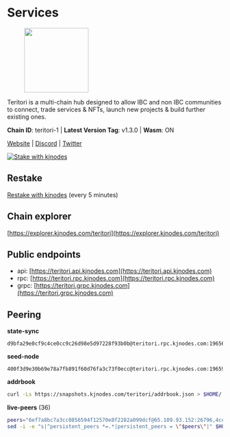 # Services

<figure><img src="https://raw.githubusercontent.com/kj89/testnet_manuals/main/pingpub/logos/teritori.png" width="150" alt=""><figcaption></figcaption></figure>

Teritori is a multi-chain hub designed to allow IBC and non IBC communities  to connect, trade services & NFTs, launch new projects & build further existing ones.

**Chain ID**: teritori-1 | **Latest Version Tag**: v1.3.0 | **Wasm**: ON

[Website](https://teritori.com) | [Discord](https://discord.gg/teritori) | [Twitter](https://twitter.com/TeritoriNetwork)

[![Stake with kjnodes](https://i.ibb.co/cr44Q8j/button-stake-with-kjnodes.png)](https://restake.app/teritori/torivaloper184ln03hkpt75uhrrr26f66kvcqvf4yn4nc2xjm)

## Restake

[Restake with kjnodes](https://restake.app/teritori/torivaloper184ln03hkpt75uhrrr26f66kvcqvf4yn4nc2xjm) (every 5 minutes)
## Chain explorer
[https://explorer.kjnodes.com/teritori](https://explorer.kjnodes.com/teritori)

## Public endpoints

* api: [https://teritori.api.kjnodes.com](https://teritori.api.kjnodes.com)
* rpc: [https://teritori.rpc.kjnodes.com](https://teritori.rpc.kjnodes.com)
* grpc: [https://teritori.grpc.kjnodes.com](https://teritori.grpc.kjnodes.com)

## Peering

**state-sync**

```text
d9bfa29e0cf9c4ce0cc9c26d98e5d97228f93b0b@teritori.rpc.kjnodes.com:19656
```

**seed-node**

```text
400f3d9e30b69e78a7fb891f60d76fa3c73f0ecc@teritori.rpc.kjnodes.com:19659
```

**addrbook**
```bash
curl -Ls https://snapshots.kjnodes.com/teritori/addrbook.json > $HOME/.teritorid/config/addrbook.json
```

**live-peers** (36)
```bash
peers="6ef7a8bc7a3cc0856594f12570e8f2282a099dcf@65.109.93.152:26796,4cef2b81f82420434c6ce0dc43ca04ad18ef773f@65.108.75.107:15656,ec4126b26336cd61b335345df4ff2a3fbb79338a@65.109.92.240:20026,1f858b8cc8e18ef05de79dd470ad29ba29ddbeb7@65.108.77.106:26889,d9bfa29e0cf9c4ce0cc9c26d98e5d97228f93b0b@65.109.88.38:19656,48980875839186e08e12ebf0d9a2803b45206833@65.109.92.241:38026,920f32f409bbb18b641cdc9513545e2e016c2c62@142.132.203.60:26656,c670830fdf60374f008fa4a4eb851deddcdaef5b@65.109.88.107:46656,78815c81331c114cd508dae3a012f0d3e5e2b966@185.119.118.117:3000,4991cc04c48f96dec265464d5cf276e16f6b302c@31.156.233.3:26656,12101148702a99298a971b310286e64bc7bb6135@65.109.23.182:38026,526d8c7c44f59be9a39d7463c576b68c0db23174@65.108.234.23:15956,82ebb17ddac20928fb8107201dad9f5aea7f9132@198.244.200.3:26656,0b27217386756577e1eadf00c4169dc8f041e522@51.210.7.219:26656,856c165de82fbd0489df9ec6ffaa0958c620e073@198.244.179.127:26656,1f9293a286df733dac6303aad3c39240ad3b3796@178.211.139.24:46656,ce3baba928ae06cd3ff0af20aec888a82ddffef7@54.37.129.171:26656,0e189bbc6db606a14950a0e59641b798a255c3c8@65.109.37.154:3000,b336b83d9bab0b8cf96a3833efcbc196fab63fdd@212.95.51.215:36656,8ac41af54dfd91c41de71cde222a55670f2f405d@141.95.65.73:15956,e1b058e5cfa2b836ddaa496b10911da62dcf182e@138.201.8.248:26656,5a98d637a16b16bf425a4a785c9d11a7d1e5b8a0@65.21.131.215:26736,5057950d34b67a67325f02949703388c4a35c1dd@154.53.59.87:19656,e726816f42831689eab9378d5d577f1d06d25716@176.9.188.21:26656,24b28cf013e6d7b5b88b6dba2701c5ddd2dd5ee1@65.109.58.225:28656,3594b73f909a9c4b87cfe6a361ef8b2b51124dd5@65.109.69.59:15956,ad347ea1ec920d12ccda2341348bcc89687739ef@88.99.164.158:38026,2b4f46e601fb4ede2a0c98976337e3afdaa50dac@65.108.238.102:15956,51eaf493facf36754411baa4f7b89355bd9cb3e7@195.201.63.87:42666,e01ab41f694c18226d827172934dd0c596cc92de@51.159.181.184:26656,669470aba9778ccccd07127115dcdc30e141d7ae@65.108.232.248:33656,46b7ae20e3cc4264076a91c3601f3894a021a80d@65.108.6.45:36656,94b63fddfc78230f51aeb7ac34b9fb86bd042a77@212.23.222.126:30552,d956d6180e96c62315a777b1a3ed8f1ebf873e80@38.242.232.202:29656,9755cab2585a2794453a5b396ef13b893393366f@65.108.212.224:46674,8f75bd347c90fbaa2c96eb187a413bb3751b3a7e@51.81.208.70:15956"
sed -i -e "s|^persistent_peers *=.*|persistent_peers = \"$peers\"|" $HOME/.teritorid/config/config.toml
```
